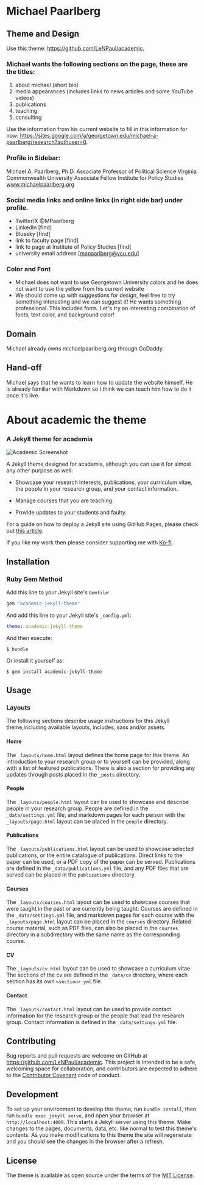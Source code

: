 # Michael Paarlberg

## Theme and Design

Use this theme: https://github.com/LeNPaul/academic. 

### Michael wants the following sections on the page, these are the titles: 

1. about michael (short bio)
2. media appearances (includes links to news articles and some YouTube videos)
3. publications
4. teaching
5. consulting

Use the information from his current website to fill in this information for now: https://sites.google.com/a/georgetown.edu/michael-a-paarlberg/research?authuser=0. 

### Profile in Sidebar:

Michael A. Paarlberg, Ph.D.
Associate Professor of Political Science
Virginia Commonwealth University
Associate Fellow
Institute for Policy Studies
www.michaelpaarlberg.org

### Social media links and online links (in right side bar) under profile.

- Twitter/X @MPaarlberg
- LinkedIn [find]
- Bluesky [find]
- link to faculty page [find]
- link to page at Institute of Policy Studies [find]
- university email address [mapaarlberg@vcu.edu]

### Color and Font

- Michael does not want to use Georgetown University colors and he does not want to use the yellow from his current website
- We should come up with suggestions for design, feel free to try something interesting and we can suggest it! He wants something professional. This includes fonts. Let's try an interesting combination of fonts, text color, and background color!

## Domain

Michael already owns michaelpaarlberg.org through GoDaddy.

## Hand-off

Michael says that he wants to learn how to update the website himself. He is already familiar with Markdown so I think we can teach him how to do it once it's live. 



# About academic the theme

### A Jekyll theme for academia

![Academic Screenshot](https://raw.githubusercontent.com/LeNPaul/academic/gh-pages/screenshot.png)

A Jekyll theme designed for academia, although you can use it for almost any other purpose as well:

* Showcase your research interests, publications, your curriculum vitae, the people in your research group, and your contact information.

* Manage courses that you are teaching.

* Provide updates to your students and faulty.

For a guide on how to deploy a Jekyll site using GitHub Pages, please check out [this article](https://paulle.ca/jekyll-tutorials/deploy-jekyll-site-github-pages).

If you like my work then please consider supporting me with [Ko-fi](https://ko-fi.com/paulle).

## Installation

### Ruby Gem Method

Add this line to your Jekyll site's `Gemfile`:

```ruby
gem "academic-jekyll-theme"
```

And add this line to your Jekyll site's `_config.yml`:

```yaml
theme: academic-jekyll-theme
```

And then execute:

    $ bundle

Or install it yourself as:

    $ gem install academic-jekyll-theme

## Usage

### Layouts

The following sections describe usage instructions for this Jekyll theme,including available layouts, includes, sass and/or assets.

#### Home

The `_layouts/home.html` layout defines the home page for this theme. An introduction to your research group or to yourself can be provided, along with a list of featured publications. There is also a section for providing any updates through posts placed in the `_posts` directory.

#### People

The `_layouts/people.html` layout can be used to showcase and describe people in your research group. People are defined in the `_data/settings.yml` file, and markdown pages for each person with the `_layouts/page.html` layout can be placed in the `people` directory.

#### Publications

The `_layouts/publications.html` layout can be used to showcase selected publications, or the entire catalogue of publications. Direct links to the paper can be used, or a PDF copy of the paper can be served. Publications are defined in the `_data/publications.yml` file, and any PDF files that are served can be placed in the `publications` directory.

#### Courses

The `_layouts/courses.html` layout can be used to showcase courses that were taught in the past or are currently being taught. Courses are defined in the `_data/settings.yml` file, and markdown pages for each course with the `_layouts/page.html` layout can be placed in the `courses` directory. Related course material, such as PDF files, can also be placed in the `courses` directory in a subdirectory with the same name as the corresponding course.

#### CV

The `_layouts/cv.html` layout can be used to showcase a curriculum vitae. The sections of the cv are defined in the `_data/cv` directory, where each section has its own `<section>.yml` file.

#### Contact

The `_layouts/contact.html` layout can be used to provide contact information for the research group or the people that lead the research group. Contact information is defined in the `_data/settings.yml` file.

## Contributing

Bug reports and pull requests are welcome on GitHub at https://github.com/LeNPaul/academic. This project is intended to be a safe, welcoming space for collaboration, and contributors are expected to adhere to the [Contributor Covenant](http://contributor-covenant.org) code of conduct.

## Development

To set up your environment to develop this theme, run `bundle install`, then run `bundle exec jekyll serve`, and open your browser at `http://localhost:4000`. This starts a Jekyll server using this theme. Make changes to the pages, documents, data, etc. like normal to test this theme's contents. As you make modifications to this theme the site will regenerate and you should see the changes in the browser after a refresh.

## License

The theme is available as open source under the terms of the [MIT License](https://opensource.org/licenses/MIT).
